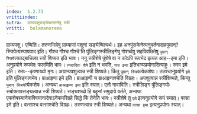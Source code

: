 ```yaml
---
index:  1.2.73
vrittiindex: 
sutra:  ग्राम्यपशुसङ्घेष्वतरुणेषु स्त्री
vritti:  balamanorama 
---
```


ग्राम्यपशु। एष्विति। तरुणभिन्नेषु ग्राम्याणां पशूनां सङ्घेष्वित्यर्थः। इह अनपुंसकेनेत्यनुवर्तनादाहपुमान्?स्त्रियेत्यस्यापवाद इति। गौश्च गौश्च गौश्चे'ति पुंलिङ्गस्त्रीलिङ्गेषु गोशब्देषु सहविवक्षितेषु `पुमान् स्त्रिये`त्यतद्बाधित्वा स्त्री शिष्यत इति भावः। ननु स्त्रीशेषे पुंशेषे वा न कोऽपि रूपभेद इत्यत आह--इमा इति। अनुप्रयोगे रूपभेदः फलमिति भावः। `त्यदादितः शेषे` इति न भवति, `गाव इमाः` इतिभाष्यप्रयोगादित्याहुः। रुरव इमे इति। रुरुः--कृष्णाख्यो मृगः। अग्राम्यपशुत्वान्न स्त्री शिष्यते। किंतु `पुमान् स्त्रिये`त्येकशेषः। ततश्चानुप्रयोगे `इमे` इति पुंलिङ्गत्वमेव। ब्राआहृणा इमे इति। ब्राआहृणी च ब्राआहृणाश्चेति विग्रहः। अपशुत्वान्न स्त्रीशिष्यते, किन्तु `पुमान् स्त्रिये`त्येकशेषः। अन्यथा `ब्राआहृण्य इमा` इति स्यात्। एतौ गावाविति। स्त्रीलिङ्ग पुंलिङ्गयोः सबोक्तावसङ्घत्वान्न स्त्री शिष्यते। सङ्घशब्दो हि बहूनां समुदाये वर्तते, अन्यथा एकशेषस्यानेकविषयत्वादेवाऽनेकपरिग्रहे सिद्धे किं तेनेति भावः। स्त्रीशेषे तु `एते` इत्यनुप्रयोगे रूपं स्यात्। वत्सा इमे इति। वत्साश्च वत्साश्चेति विग्रहः। तरुणत्वान्न स्त्री शिष्यते। अन्यथा `वत्सा इमा` इत्यनुप्रयोगः स्यात्। 

